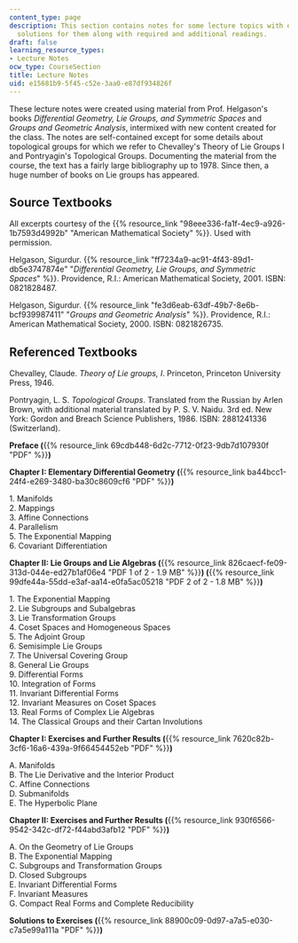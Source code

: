 ```yaml
---
content_type: page
description: This section contains notes for some lecture topics with exercises and
  solutions for them along with required and additional readings.
draft: false
learning_resource_types:
- Lecture Notes
ocw_type: CourseSection
title: Lecture Notes
uid: e15681b9-5f45-c52e-3aa0-e87df934826f
---
```

These lecture notes were created using material from Prof. Helgason's books *Differential Geometry, Lie Groups, and Symmetric Spaces* and *Groups and Geometric Analysis*, intermixed with new content created for the class. The notes are self-contained except for some details about topological groups for which we refer to Chevalley's Theory of Lie Groups I and Pontryagin's Topological Groups. Documenting the material from the course, the text has a fairly large bibliography up to 1978. Since then, a huge number of books on Lie groups has appeared.

## Source Textbooks

All excerpts courtesy of the {{% resource_link "98eee336-fa1f-4ec9-a926-1b7593d4992b" "American Mathematical Society" %}}. Used with permission.

Helgason, Sigurdur. {{% resource_link "ff7234a9-ac91-4f43-89d1-db5e3747874e" "*Differential Geometry, Lie Groups, and Symmetric Spaces*" %}}. Providence, R.I.: American Mathematical Society, 2001. ISBN: 0821828487.

Helgason, Sigurdur. {{% resource_link "fe3d6eab-63df-49b7-8e6b-bcf939987411" "*Groups and Geometric Analysis*" %}}. Providence, R.I.: American Mathematical Society, 2000. ISBN: 0821826735.

## Referenced Textbooks

Chevalley, Claude. *Theory of Lie groups, I*. Princeton, Princeton University Press, 1946.

Pontryagin, L. S. *Topological Groups*. Translated from the Russian by Arlen Brown, with additional material translated by P. S. V. Naidu. 3rd ed. New York: Gordon and Breach Science Publishers, 1986. ISBN: 2881241336 (Switzerland).

**Preface (**{{% resource_link 69cdb448-6d2c-7712-0f23-9db7d107930f "PDF" %}}**)**

**Chapter I: Elementary Differential Geometry (**{{% resource_link ba44bcc1-24f4-e269-3480-ba30c8609cf6 "PDF" %}}**)**

1\. Manifolds      
2\. Mappings      
3\. Affine Connections      
4\. Parallelism      
5\. The Exponential Mapping      
6\. Covariant Differentiation

**Chapter II: Lie Groups and Lie Algebras (**{{% resource_link 826caecf-fe09-313d-044e-ed27b1af06e4 "PDF 1 of 2 - 1.9 MB" %}}**) (**{{% resource_link 99dfe44a-55dd-e3af-aa14-e0fa5ac05218 "PDF 2 of 2 - 1.8 MB" %}}**)**

1\. The Exponential Mapping      
2\. Lie Subgroups and Subalgebras      
3\. Lie Transformation Groups      
4\. Coset Spaces and Homogeneous Spaces      
5\. The Adjoint Group      
6\. Semisimple Lie Groups      
7\. The Universal Covering Group      
8\. General Lie Groups      
9\. Differential Forms      
10\. Integration of Forms      
11\. Invariant Differential Forms      
12\. Invariant Measures on Coset Spaces      
13\. Real Forms of Complex Lie Algebras      
14\. The Classical Groups and their Cartan Involutions

**Chapter I: Exercises and Further Results (**{{% resource_link 7620c82b-3cf6-16a6-439a-9f66454452eb "PDF" %}}**)**

A. Manifolds      
B. The Lie Derivative and the Interior Product      
C. Affine Connections      
D. Submanifolds      
E. The Hyperbolic Plane

**Chapter II: Exercises and Further Results (**{{% resource_link 930f6566-9542-342c-df72-f44abd3afb12 "PDF" %}}**)**

A. On the Geometry of Lie Groups      
B. The Exponential Mapping      
C. Subgroups and Transformation Groups      
D. Closed Subgroups      
E. Invariant Differential Forms      
F. Invariant Measures      
G. Compact Real Forms and Complete Reducibility

**Solutions to Exercises (**{{% resource_link 88900c09-0d97-a7a5-e030-c7a5e99a111a "PDF" %}}**)**